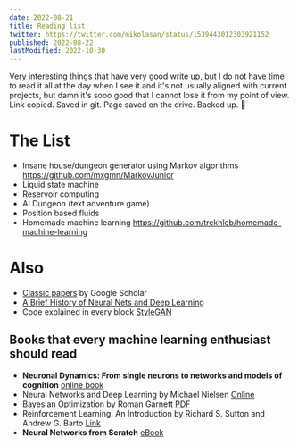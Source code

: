 ```yaml
---
date: 2022-08-21
title: Reading list
twitter: https://twitter.com/mikolasan/status/1539443012303921152
published: 2022-08-22
lastModified: 2022-10-30
---
```


Very interesting things that have very good write up, but I do not have time to read it all at the day when I see it and it's not usually aligned with current projects, but damn it's sooo good that I cannot lose it from my point of view. Link copied. Saved in git. Page saved on the drive. Backed up. 🤞

# The List

- Insane house/dungeon generator using Markov algorithms https://github.com/mxgmn/MarkovJunior
- Liquid state machine
- Reservoir computing
- AI Dungeon (text adventure game)
- Position based fluids
- Homemade machine learning https://github.com/trekhleb/homemade-machine-learning

# Also

- [Classic papers](https://scholar.google.com/citations?view_op=list_classic_articles&hl=en&by=2006&vq=eng_artificialintelligence) by Google Scholar
- [A Brief History of Neural Nets and Deep Learning](https://www.skynettoday.com/overviews/neural-net-history)
- Code explained in every block [StyleGAN](https://nn.labml.ai/gan/stylegan/index.html)

## Books that every machine learning enthusiast should read

- **Neuronal Dynamics: From single neurons to networks and models of cognition** [online book](https://neuronaldynamics.epfl.ch/index.html)
- Neural Networks and Deep Learning by Michael Nielsen [Online](http://neuralnetworksanddeeplearning.com/)
- Bayesian Optimization by Roman Garnett [PDF](https://bayesoptbook.com/book/bayesoptbook.pdf)
- Reinforcement Learning: An Introduction by Richard S. Sutton and Andrew G. Barto [Link](http://incompleteideas.net/book/the-book.html)
- **Neural Networks from Scratch** [eBook](https://nnfs.io/)